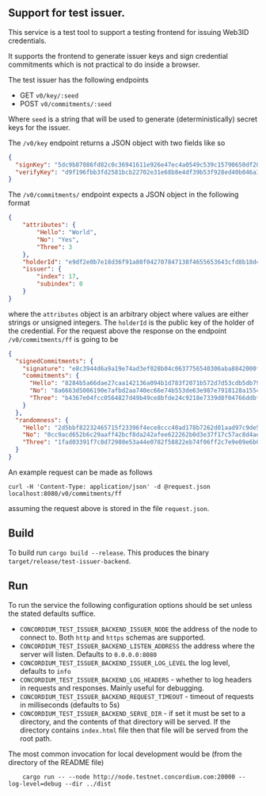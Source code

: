 ## Support for test issuer.

This service is a test tool to support a testing frontend for issuing Web3ID
credentials.

It supports the frontend to generate issuer keys and sign credential commitments
which is not practical to do inside a browser.

The test issuer has the following endpoints
- GET `v0/key/:seed`
- POST `v0/commitments/:seed`

Where `seed` is a string that will be used to generate (deterministically)
secret keys for the issuer.

The `/v0/key` endpoint returns a JSON object with two fields like so

```json
{
  "signKey": "5dc9b87086fd82c0c36941611e926e47ec4a0549c539c15790650df20801fd31",
  "verifyKey": "d9f196fbb3fd2581bcb22702e31e68b8e4df39b53f928ed40b046a1c9fffbb08"
}
```

The `/v0/commitments/` endpoint expects a JSON object in the following format
```json
{
    "attributes": {
        "Hello": "World",
        "No": "Yes",
        "Three": 3
    },
    "holderId": "e9df2e0b7e18d36f91a80f042707847138f4655653643cfd8b18d4abdad79f63",
    "issuer": {
        "index": 17,
        "subindex": 0
    }
}
```

where the `attributes` object is an arbitrary object where values are either
strings or unsigned integers. The `holderId` is the public key of the holder of
the credential. For the request above the response on the endpoint
`/v0/commitments/ff` is going to be

```json
{
  "signedCommitments": {
    "signature": "e8c3944d6a9a19e74ad3ef028b04c0637756540306aba8842000f557cbfb7415187f907d26f20474081d4084fc8e5ff14167171f65fac76b06508ae46f55aa05",
    "commitments": {
      "Hello": "8284b5a66dae27caa142136a094b1d783f2071b572d7d53cdb5db7929a5cb1ee721230412f929a2e53bcf2e8560a5388",
      "No": "8a6663d5006190e7afbd2aa740ec66e74b553de63e987e7918128a155416d40165811ba2b3c3e32694a8a9cb48ae01ce",
      "Three": "b4367e04fcc0564827d49b49ce8bfde24c9218e7339d8f04766ddbfddf53d64facaad88e45ead65255faf17e7fc67e11"
    }
  },
  "randomness": {
    "Hello": "2d5bbf82232465715f23396f4ece8ccc40ad178b7262d01aad97c9de5380ae07",
    "No": "0cc9acd652b6c29aaff42bcf8da242afee622262b0d3e37f17c57ac8d4ae42d9",
    "Three": "1fad03391f7c8d72980e53a44e0782f58822eb74f06ff2c7e9e09e6b08f7ca73"
  }
}
```

An example request can be made as follows
```console
curl -H 'Content-Type: application/json' -d @request.json localhost:8080/v0/commitments/ff
```
assuming the request above is stored in the file `request.json`.


## Build

To build run `cargo build --release`. This produces the binary `target/release/test-issuer-backend`.

## Run

To run the service the following configuration options should be set unless the
stated defaults suffice.


- `CONCORDIUM_TEST_ISSUER_BACKEND_ISSUER_NODE` the address of the node to
  connect to. Both `http` and `https` schemas are supported.
- `CONCORDIUM_TEST_ISSUER_BACKEND_LISTEN_ADDRESS` the address where the server
  will listen. Defaults to `0.0.0.0:8080`
- `CONCORDIUM_TEST_ISSUER_BACKEND_ISSUER_LOG_LEVEL` the log level, defaults to `info`
- `CONCORDIUM_TEST_ISSUER_BACKEND_LOG_HEADERS` - whether to log headers in
  requests and responses. Mainly useful for debugging.
- `CONCORDIUM_TEST_ISSUER_BACKEND_REQUEST_TIMEOUT` - timeout of requests in
  milliseconds (defaults to 5s)
- `CONCORDIUM_TEST_ISSUER_BACKEND_SERVE_DIR` - if set it must be set to a
  directory, and the contents of that directory will be served. If the directory
  contains `index.html` file then that file will be served from the root path.


The most common invocation for local development would be (from the directory of the README file)

```console
    cargo run -- --node http://node.testnet.concordium.com:20000 --log-level=debug --dir ../dist
```
